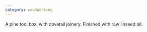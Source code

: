 ```yaml
---
category: woodworking
---
```

A pine tool box, with dovetail joinery. Finished with raw linseed oil.
